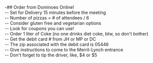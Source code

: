 -## Order from Dominoes Online!			
 -- Set for Delivery 15 minutes before the meeting		
 -- Number of pizzas = # of attendees / 6 		
 -- Consider gluten free and vegetarian options		
 -- Look for coupons you can use!		
 -- Order 1 liter of Coke (no one drinks diet coke, btw, so don't bother)		
 -- Get the debit card # from JH or MP or DC		
 -- The zip associated with the debit card is 05446		
 -- Give instructions to come to the Merril-Lynch entrance		
 -- Don't forget to tip the driver, like, $4 or $5
